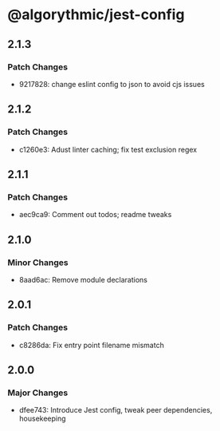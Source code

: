 # @algorythmic/jest-config

## 2.1.3

### Patch Changes

-   9217828: change eslint config to json to avoid cjs issues

## 2.1.2

### Patch Changes

-   c1260e3: Adust linter caching; fix test exclusion regex

## 2.1.1

### Patch Changes

-   aec9ca9: Comment out todos; readme tweaks

## 2.1.0

### Minor Changes

-   8aad6ac: Remove module declarations

## 2.0.1

### Patch Changes

-   c8286da: Fix entry point filename mismatch

## 2.0.0

### Major Changes

-   dfee743: Introduce Jest config, tweak peer dependencies, housekeeping
